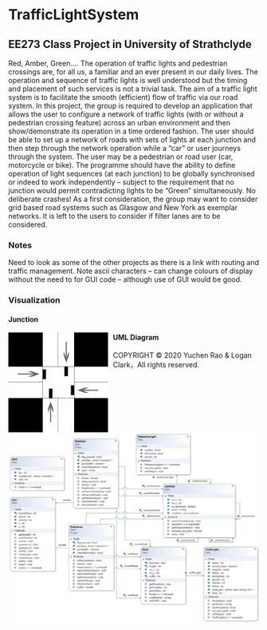 # TrafficLightSystem

## EE273 Class Project in University of Strathclyde

  Red, Amber, Green…. The operation of traffic lights and pedestrian crossings are, for all 
us,  a  familiar  and  an  ever  present  in  our  daily  lives.    The  operation  and  sequence  of 
traffic lights is well  understood  but  the  timing and  placement of  such  services is  not a 
trivial task. The aim of a traffic light system is to facilitate the smooth (efficient) flow of 
traffic  via  our  road  system.    In  this  project,  the  group  is  required  to  develop  an 
application that allows the user to configure a network of traffic lights (with or without a 
pedestrian crossing  feature) across an urban environment and  then show/demonstrate 
its operation in a time ordered fashion.  The user should be able to set up a network of 
roads with sets of lights at each junction and then step  through  the network operation 
while a “car” or user journeys through the system. The user may be a pedestrian or road 
user  (car,  motorcycle  or  bike).  The  programme  should  have  the  ability  to  define 
operation of light sequences (at each junction) to be globally synchronised or indeed to 
work  independently  –  subject  to  the  requirement  that  no  junction  would  permit 
contradicting  lights  to  be  “Green”  simultaneously.  No  deliberate  crashes!    As  a  first 
consideration, the group may want to consider grid based road systems such as Glasgow and New York  as exemplar networks.  It is left to the users to consider if filter lanes are 
to be considered. 

### Notes 
Need  to  look  as  some  of  the  other  projects  as  there  is  a  link  with  routing  and  traffic 
management. Note ascii characters – can change colours of display without the need to 
for GUI code – although use of GUI would be good. 

### Visualization

#### Junction
<img src="junction.png"
     alt="junction" width="200" height="200"
     style="float: left; margin-right: 10px; " />
     
#### UML Diagram
<img src="ClassDiagram1.jpg"
     alt="uml"
     style="float: left;" />

COPYRIGHT © 2020 Yuchen Rao & Logan Clark，All rights reserved.
